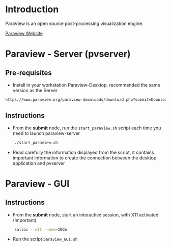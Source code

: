 # Introduction

ParaView is an open source post-processing visualization engine.

[Paraview Website](https://www.paraview.org/)

# Paraview - Server (pvserver)

## Pre-requisites
* Install in your workstation Paraview-Desktop, recommended the same version as the Server
```bash
https://www.paraview.org/paraview-downloads/download.php?submit=Download&version=v5.13&type=binary&os=Windows&downloadFile=ParaView-5.13.2-Windows-Python3.10-msvc2017-AMD64.msi
```
## Instructions

* From the **submit** node, run the `start_paraview.sh` script each time you need to launch paraview-server

```bash
    ./start_paraview.sh
```
* Read carefully the information displayed from the script, it contains important information to create the connection between the desktop application and pvserver

# Paraview - GUI
## Instructions
* From the **submit** node, start an interactive session, with X11 activated (Important)
```bash
    salloc --x11 --mem=10Gb
```
* Run the script `paraview_GUI.sh`